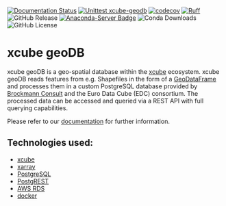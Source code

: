[![Documentation Status](https://github.com/xcube-dev/xcube-geodb/actions/workflows/pages/pages-build-deployment/badge.svg)](https://github.com/xcube-dev/xcube-geodb/actions/workflows/pages/pages-build-deployment)
[![Unittest xcube-geodb](https://github.com/xcube-dev/xcube-geodb/actions/workflows/workflow.yml/badge.svg)](https://github.com/xcube-dev/xcube-geodb/actions/workflows/workflow.yml)
[![codecov](https://codecov.io/gh/xcube-dev/xcube-geodb/graph/badge.svg?token=67zPacCxuz)](https://codecov.io/gh/xcube-dev/xcube-geodb)
[![Ruff](https://img.shields.io/endpoint?url=https://raw.githubusercontent.com/astral-sh/ruff/main/assets/badge/v1.json)](https://github.com/astral-sh/ruff)
![GitHub Release](https://img.shields.io/github/v/release/xcube-dev/xcube-geodb)
[![Anaconda-Server Badge](https://anaconda.org/conda-forge/xcube_geodb/badges/version.svg)](https://anaconda.org/conda-forge/xcube_geodb)
![Conda Downloads](https://img.shields.io/conda/d/conda-forge/xcube_geodb)
![GitHub License](https://img.shields.io/github/license/xcube-dev/xcube-geodb)

# xcube geoDB

xcube geoDB is a geo-spatial database within the [xcube](https://github.com/dcs4cop/xcube) ecosystem.
xcube geoDB reads features from e.g. Shapefiles in the form of a [GeoDataFrame](http://geopandas.org/)
and processes them in a custom PostgreSQL database
provided by [Brockmann Consult](https://www.brockmann-consult.de) and the
Euro Data Cube (EDC) consortium. The processed data can be accessed and
queried via a REST API with full querying capabilities.

Please refer to our [documentation](https://xcube-dev.github.io/xcube-geodb) for
further information.

## Technologies used:

- [xcube](https://github.com/dcs4cop/xcube)
- [xarray](http://xarray.pydata.org/en/stable/)
- [PostgreSQL](https://www.postgresql.org/)
- [PostgREST](http://postgrest.org/en/v6.0/)
- [AWS RDS](https://aws.amazon.com/de/rds/)
- [docker](https://www.docker.com/)
